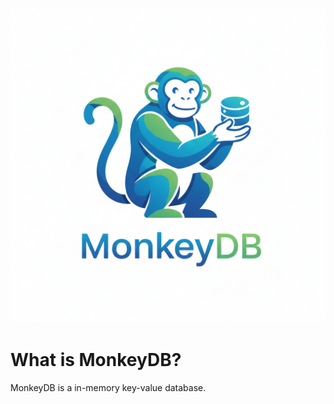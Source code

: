 ![image](assets/imgs/monkeydb_full.png)

# What is MonkeyDB?

MonkeyDB is a in-memory key-value database.